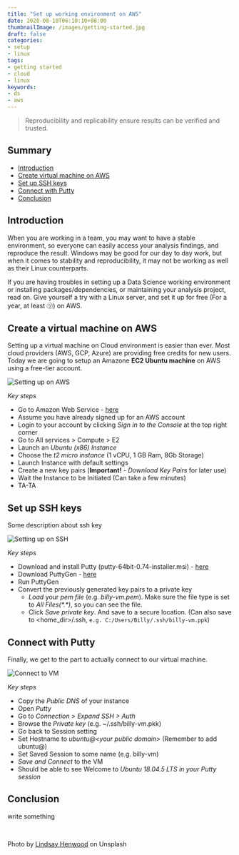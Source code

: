 ```yaml
---
title: "Set up working environment on AWS"
date: 2020-08-10T06:10:10+08:00
thumbnailImage: /images/getting-started.jpg
draft: false
categories:
- setup
- linux
tags:
- getting started
- cloud
- linux
keywords:
- ds
- aws
---
```


> Reproducibility and replicability ensure results can be verified and trusted.

## Summary
* [Introduction](#introduction)
* [Create virtual machine on AWS](#create-a-virtual-machine-on-aws)
* [Set up SSH keys](#set-up-ssh-keys)
* [Connect with Putty](#connect-with-putty)
* [Conclusion](#conclusion)

## Introduction

When you are working in a team, you may want to have a stable environment, so everyone can easily access your analysis findings, and reproduce the result.
Windows may be good for our day to day work, but when it comes to stability and reproducibility, it may not be working as well as their Linux counterparts.

If you are having troubles in setting up a Data Science working environment or installing packages/dependencies, or maintaining your analysis project, read on. Give yourself a try with a Linux server, and set it up for free (For a year, at least ㋡) on AWS.


## Create a virtual machine on AWS

Setting up a virtual machine on Cloud environment is easier than ever. Most cloud providers (AWS, GCP, Azure) are providing free credits for new users. Today we are going to setup an Amazone **EC2 Ubuntu machine** on AWS using a free-tier account.

![Setting up on AWS](/images/gif/aws-setup.gif)


_Key steps_
* Go to Amazon Web Service - [here](https://aws.amazon.com/free)
* Assume you have already signed up for an AWS account
* Login to your account by clicking _Sign in to the Console_ at the top right corner
* Go to All services > Compute > E2
* Launch an _Ubuntu (x86) Instance_
* Choose the _t2 micro instance_ (1 vCPU, 1 GB Ram, 8Gb Storage)
* Launch Instance with default settings
* Create a new key pairs (**Important!** -  _Download Key Pairs_ for later use)
* Wait the Instance to be Initiated (Can take a few minutes)
* TA-TA

## Set up SSH keys

Some description about ssh key

![Setting up on SSH](/images/gif/set-up-ssh.gif)

_Key steps_
* Download and install Putty (putty-64bit-0.74-installer.msi) - [here](https://www.putty.org/)
* Download PuttyGen - [here](https://www.puttygen.com/download.php?val=49)
* Run PuttyGen
* Convert the previously generated key pairs to a private key
  * _Load_ your _pem file_ (e.g. _billy-vm.pem_). Make sure the file type is set to _All Files(\*.\*)_, so you can see the file.
  * Click _Save private key_. And save to a secure location. (Can also save to <home_dir>/.ssh, `e.g. C:/Users/Billy/.ssh/billy-vm.ppk`)

## Connect with Putty

Finally, we get to the part to actually connect to our virtual machine.

![Connect to VM](/images/gif/ssh-to-vm.gif)

_Key steps_
* Copy the _Public DNS_ of your instance
* Open _Putty_
* Go to _Connection > Expand SSH > Auth_
* Browse the _Private key_ (e.g. ~/.ssh/billy-vm.pkk)
* Go back to Session setting
* Set Hostname to _ubuntu@\<your public domain\>_ (Remember to add ubuntu@)
* Set Saved Session to some name (e.g. billy-vm)
* _Save and Connect_ to the VM
* Should be able to see Welcome to _Ubuntu 18.04.5 LTS in your Putty session_

## Conclusion

write something

&nbsp;

Photo by [Lindsay Henwood](https://unsplash.com/@lindsayhenwood) on Unsplash
